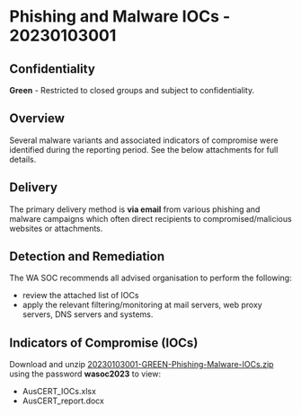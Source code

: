   
# Phishing and Malware IOCs - 20230103001

## Confidentiality
**Green** - Restricted to closed groups and subject to confidentiality.

## Overview
Several malware variants and associated indicators of compromise were identified during the reporting period. See the below attachments for full details.

## Delivery
The primary delivery method is **via email** from various phishing and malware campaigns which often direct recipients to compromised/malicious websites or attachments.

## Detection and Remediation
The WA SOC recommends  all advised organisation to perform the following:
- review the attached list of IOCs 
- apply the relevant filtering/monitoring at mail servers, web proxy servers, DNS servers and systems.

## Indicators of Compromise (IOCs)
Download and unzip [20230103001-GREEN-Phishing-Malware-IOCs.zip](tlp-green/advisories/attachments/20230103001-GREEN-Phishing-Malware-IOCs.zip) using the password **wasoc2023** to view:

- AusCERT_IOCs.xlsx
- AusCERT_report.docx
